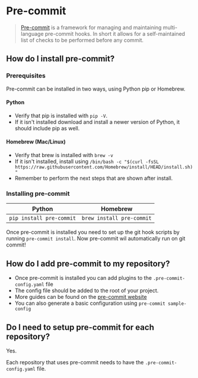 # Pre-commit

> [Pre-commit](https://pre-commit.com/index.html) is a framework for managing and maintaining multi-language pre-commit hooks. In short it allows for a self-maintained list of checks to be performed before any commit.

## How do I install pre-commit?

### Prerequisites

Pre-commit can be installed in two ways, using Python pip or Homebrew.

#### Python

- Verify that pip is installed with `pip -V`.
- If it isn't installed download and install a newer version of Python, it should include pip as well.

#### Homebrew (Mac/Linux)

- Verify that brew is installed with `brew -v`
- If it isn't installed, install using `/bin/bash -c "$(curl -fsSL https://raw.githubusercontent.com/Homebrew/install/HEAD/install.sh)"`
- Remember to perform the next steps that are shown after install.

### Installing pre-commit

| Python | Homebrew |
|---|---|
| `pip install pre-commit` | `brew install pre-commit` |

Once pre-commit is installed you need to set up the git hook scripts by running `pre-commit install`. Now pre-commit wil automatically run on git commit!

## How do I add pre-commit to my repository?

- Once pre-commit is installed you can add plugins to the `.pre-commit-config.yaml` file
- The config file should be added to the root of your project.
- More guides can be found on the [pre-commit website](https://pre-commit.com/index.html#adding-pre-commit-plugins-to-your-project)
- You can also generate a basic configuration using `pre-commit sample-config`

## Do I need to setup pre-commit for each repository?

Yes.

Each repository that uses pre-commit needs to have the `.pre-commit-config.yaml` file.
